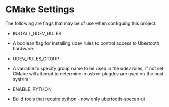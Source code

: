 CMake Settings
==============
The following are flags that may be of use when configuing this project.

 * INSTALL_UDEV_RULES
  * A boolean flag for installing udev rules to control access to
    Ubertooth hardware.

 * UDEV_RULES_GROUP
  * A variable to specify group name to be used in the udev rules,
    if not set CMake will attempt to determine in usb or plugdev
    are used on the host system.

 * ENABLE_PYTHON
  * Build tools that require python - now only ubertooth-specan-ui
